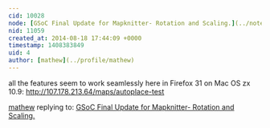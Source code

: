 ```yaml
---
cid: 10028
node: [GSoC Final Update for Mapknitter- Rotation and Scaling.](../notes/anishshah101/08-15-2014/gsoc-final-update-for-mapknitter-rotation-and-scaling)
nid: 11059
created_at: 2014-08-18 17:44:09 +0000
timestamp: 1408383849
uid: 4
author: [mathew](../profile/mathew)
---
```


all the features seem to work seamlessly here in Firefox 31 on Mac OS zx 10.9:
http://107.178.213.64/maps/autoplace-test

[mathew](../profile/mathew) replying to: [GSoC Final Update for Mapknitter- Rotation and Scaling.](../notes/anishshah101/08-15-2014/gsoc-final-update-for-mapknitter-rotation-and-scaling)

